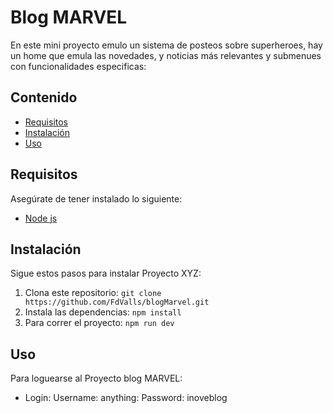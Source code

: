 # Blog MARVEL

En este mini proyecto emulo un sistema de posteos sobre superheroes, hay un home que emula las novedades, y noticias más relevantes y submenues con funcionalidades especificas:

## Contenido

- [Requisitos](#requisitos)
- [Instalación](#instalación)
- [Uso](#uso)

## Requisitos

Asegúrate de tener instalado lo siguiente:

- [Node js](https://nodejs.org/es)

## Instalación

Sigue estos pasos para instalar Proyecto XYZ:

1. Clona este repositorio: `git clone https://github.com/FdValls/blogMarvel.git`
2. Instala las dependencias: `npm install`
3. Para correr el proyecto: `npm run dev`

## Uso

Para loguearse al Proyecto blog MARVEL:

- Login: Username: anything: Password: inoveblog
